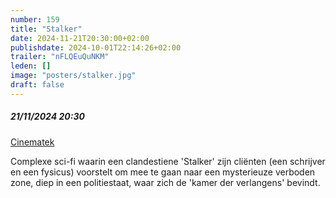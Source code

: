 ```yaml
---
number: 159
title: "Stalker"
date: 2024-11-21T20:30:00+02:00
publishdate: 2024-10-01T22:14:26+02:00
trailer: "nFLQEuQuNKM"
leden: []
image: "posters/stalker.jpg"
draft: false
---
```


##### 21/11/2024 20:30

[Cinematek](https://cinematek.be/2024-11-09-20-30/stalker)

Complexe sci-fi waarin een clandestiene 'Stalker' zijn cliënten
(een schrijver en een fysicus) voorstelt om mee te gaan naar een
mysterieuze verboden zone, diep in een politiestaat,
waar zich de 'kamer der verlangens' bevindt.
<!--more-->
